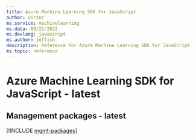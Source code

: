```yaml
---
title: Azure Machine Learning SDK for JavaScript
author: xirzec
ms.service: machinelearning
ms.data: 09/21/2022
ms.devlang: javascript
ms.author: jeffish
description: Reference for Azure Machine Learning SDK for JavaScript
ms.topic: reference
---
```

# Azure Machine Learning SDK for JavaScript - latest

## Management packages - latest
[!INCLUDE [mgmt-packages](machine-learning-mgmt-index.md)]